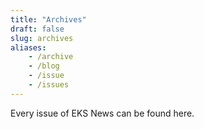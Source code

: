 ```yaml
---
title: "Archives"
draft: false
slug: archives
aliases:
    - /archive
    - /blog
    - /issue
    - /issues
---
```


Every issue of EKS News can be found here.
